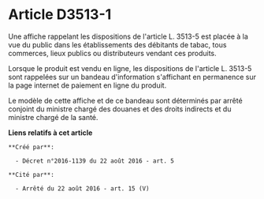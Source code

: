 # Article D3513-1

Une affiche rappelant les dispositions de l'article L. 3513-5 est placée à la vue du public dans les établissements des
débitants de tabac, tous commerces, lieux publics ou distributeurs vendant ces produits. 

Lorsque le produit est vendu en ligne, les dispositions de l'article L. 3513-5 sont rappelées sur un bandeau d'information
s'affichant en permanence sur la page internet de paiement en ligne du produit. 

Le modèle de cette affiche et de ce bandeau sont déterminés par arrêté conjoint du ministre chargé des douanes et des droits
indirects et du ministre chargé de la santé.

**Liens relatifs à cet article**

	**Créé par**:

	  - Décret n°2016-1139 du 22 août 2016 - art. 5

	**Cité par**:

	  - Arrêté du 22 août 2016 - art. 15 (V)
